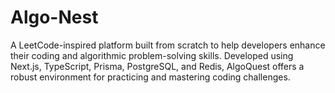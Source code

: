 # Algo-Nest
A LeetCode-inspired platform built from scratch to help developers enhance their coding and algorithmic problem-solving skills. Developed using Next.js, TypeScript, Prisma, PostgreSQL, and Redis, AlgoQuest offers a robust environment for practicing and mastering coding challenges.
